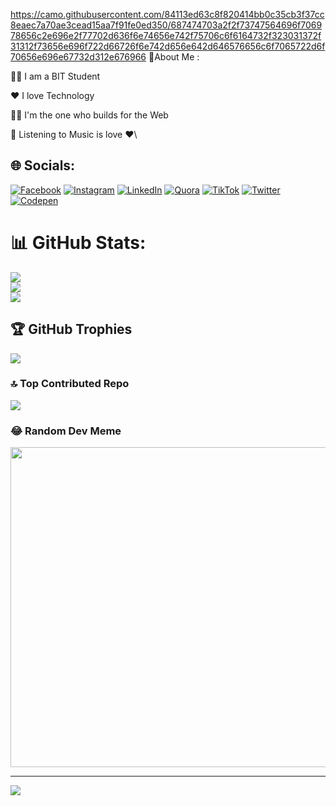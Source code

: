 https://camo.githubusercontent.com/84113ed63c8f820414bb0c35cb3f37cc8eaec7a70ae3cead15aa7f91fe0ed350/687474703a2f2f73747564696f706978656c2e696e2f77702d636f6e74656e742f75706c6f6164732f323031372f31312f73656e696f722d66726f6e742d656e642d646576656c6f7065722d6f70656e696e67732d312e676966
💫About Me :

👨‍🎓 I am a BIT Student

❤️ I love Technology

🧑‍💻 I'm the one who builds for the Web

🎵 Listening to Music is love ❤️\

## 🌐 Socials:
[![Facebook](https://img.shields.io/badge/Facebook-%231877F2.svg?logo=Facebook&logoColor=white)](https://facebook.com/sanamadk.07) [![Instagram](https://img.shields.io/badge/Instagram-%23E4405F.svg?logo=Instagram&logoColor=white)](https://instagram.com/cr7_x_sanam/) [![LinkedIn](https://img.shields.io/badge/LinkedIn-%230077B5.svg?logo=linkedin&logoColor=white)](https://linkedin.com/in/sanam-adk-a6755221a/) [![Quora](https://img.shields.io/badge/Quora-%23B92B27.svg?logo=Quora&logoColor=white)](https://quora.com/profile/Sanam-Adk) [![TikTok](https://img.shields.io/badge/TikTok-%23000000.svg?logo=TikTok&logoColor=white)](https://tiktok.com/@@jhyau_launi) [![Twitter](https://img.shields.io/badge/Twitter-%231DA1F2.svg?logo=Twitter&logoColor=white)](https://twitter.com/sanam_adk07) [![Codepen](https://img.shields.io/badge/Codepen-000000?style=for-the-badge&logo=codepen&logoColor=white)](https://codepen.io/Sanam-Adk) 

# 📊 GitHub Stats:
![](https://github-readme-stats.vercel.app/api?username=sanamadk07&theme=dark&hide_border=false&include_all_commits=true&count_private=false)<br/>
![](https://github-readme-streak-stats.herokuapp.com/?user=sanamadk07&theme=dark&hide_border=false)<br/>
![](https://github-readme-stats.vercel.app/api/top-langs/?username=sanamadk07&theme=dark&hide_border=false&include_all_commits=true&count_private=false&layout=compact)

## 🏆 GitHub Trophies
![](https://github-profile-trophy.vercel.app/?username=sanamadk07&theme=radical&no-frame=false&no-bg=true&margin-w=4)

### 🔝 Top Contributed Repo
![](https://github-contributor-stats.vercel.app/api?username=sanamadk07&limit=5&theme=dark&combine_all_yearly_contributions=true)

### 😂 Random Dev Meme
<img src="https://rm.up.railway.app/" width="512px"/>

---
[![](https://visitcount.itsvg.in/api?id=sanamadk07&icon=0&color=0)](https://visitcount.itsvg.in)

<!-- Proudly created with GPRM ( https://gprm.itsvg.in ) -->
